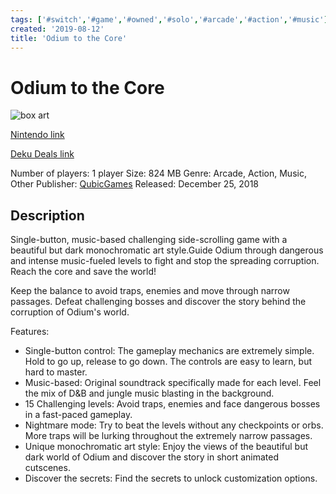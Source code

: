```yaml
---
tags: ['#switch','#game','#owned','#solo','#arcade','#action','#music']
created: '2019-08-12'
title: 'Odium to the Core'
---
```

# Odium to the Core

![box art](https://assets.nintendo.com/image/upload/c_pad,f_auto,h_613,q_auto,w_1089/ncom/en_US/games/switch/o/odium-to-the-core-switch/hero?v=2021042919)

[Nintendo link](https://www.nintendo.com/games/detail/odium-to-the-core-switch/)

[Deku Deals link](https://www.dekudeals.com/items/odium-to-the-core)

Number of players: 1 player
Size: 824 MB
Genre: Arcade, Action, Music, Other
Publisher: [QubicGames](https://www.dekudeals.com/games?include[collection]=true&filter[publisher]=QubicGames)
Released: December 25, 2018

## Description

Single-button, music-based challenging side-scrolling game with a beautiful but dark monochromatic art style.Guide Odium through dangerous and intense music-fueled levels to fight and stop the spreading corruption. Reach the core and save the world!

Keep the balance to avoid traps, enemies and move through narrow passages. Defeat challenging bosses and discover the story behind the corruption of Odium's world.

Features:
- Single-button control: The gameplay mechanics are extremely simple. Hold to go up, release to go down. The controls are easy to learn, but hard to master.
- Music-based: Original soundtrack specifically made for each level. Feel the mix of D&B and jungle music blasting in the background.
- 15 Challenging levels: Avoid traps, enemies and face dangerous bosses in a fast-paced gameplay.
- Nightmare mode: Try to beat the levels without any checkpoints or orbs. More traps will be lurking throughout the extremely narrow passages. 
- Unique monochromatic art style: Enjoy the views of the beautiful but dark world of Odium and discover the story in short animated cutscenes. 
- Discover the secrets: Find the secrets to unlock customization options.
